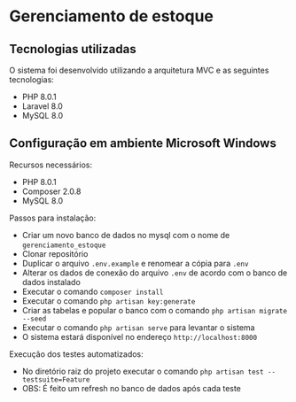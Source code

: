 # Gerenciamento de estoque

## Tecnologias utilizadas

O sistema foi desenvolvido utilizando a arquitetura MVC e as seguintes tecnologias:

- PHP 8.0.1
- Laravel 8.0
- MySQL 8.0

## Configuração em ambiente Microsoft Windows

Recursos necessários:

- PHP 8.0.1
- Composer 2.0.8
- MySQL 8.0

Passos para instalação: 

- Criar um novo banco de dados no mysql com o nome de `gerenciamento_estoque`
- Clonar repositório
- Duplicar o arquivo `.env.example` e renomear a cópia para `.env`
- Alterar os dados de conexão do arquivo `.env` de acordo com o banco de dados instalado
- Executar o comando `composer install`
- Executar o comando `php artisan key:generate`
- Criar as tabelas e popular o banco com o comando `php artisan migrate --seed`
- Executar o comando `php artisan serve` para levantar o sistema
- O sistema estará disponível no endereço `http://localhost:8000`

Execução dos testes automatizados:
- No diretório raiz do projeto executar o comando `php artisan test --testsuite=Feature`
- OBS: É feito um refresh no banco de dados após cada teste